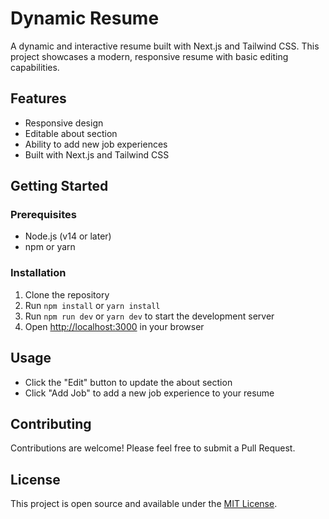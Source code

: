 # Dynamic Resume

A dynamic and interactive resume built with Next.js and Tailwind CSS. This project showcases a modern, responsive resume with basic editing capabilities.

## Features

- Responsive design
- Editable about section
- Ability to add new job experiences
- Built with Next.js and Tailwind CSS

## Getting Started

### Prerequisites

- Node.js (v14 or later)
- npm or yarn

### Installation

1. Clone the repository
2. Run `npm install` or `yarn install`
3. Run `npm run dev` or `yarn dev` to start the development server
4. Open [http://localhost:3000](http://localhost:3000) in your browser

## Usage

- Click the "Edit" button to update the about section
- Click "Add Job" to add a new job experience to your resume

## Contributing

Contributions are welcome! Please feel free to submit a Pull Request.

## License

This project is open source and available under the [MIT License](LICENSE).

